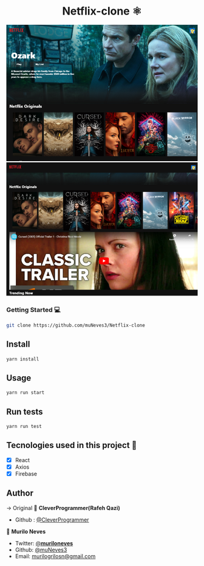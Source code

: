 <h1 align="center">Netflix-clone ⚛️</h1> 
<p>
    <img src="./src/Assets/netflix_1.png" alt="imagem de netflix"/>
    <img src="./src/Assets/netflix_3.png" alt="imagem de netflix">
</p>

### Getting Started :computer:

```sh 
git clone https://github.com/muNeves3/Netflix-clone
```

## Install

```sh
yarn install
```

## Usage

```sh
yarn run start
```

## Run tests

```sh
yarn run test
```

## Tecnologies used in this project :rocket:

- [x] React
- [x] Axios
- [x] Firebase

## Author

-> Original 👤 **CleverProgrammer(Rafeh Qazi)**
- Github : [@CleverProgrammer](https://github.com/CleverProgrammer)

👤 **Murilo Neves**

- Twitter: [@__muriloneves__](https://twitter.com/_muriloneves_)
- Github: [@muNeves3](https://github.com/muNeves3)
- Email: [murilogrilosn@gmail.com](mailto:murilogrilosn@gmail.com)
